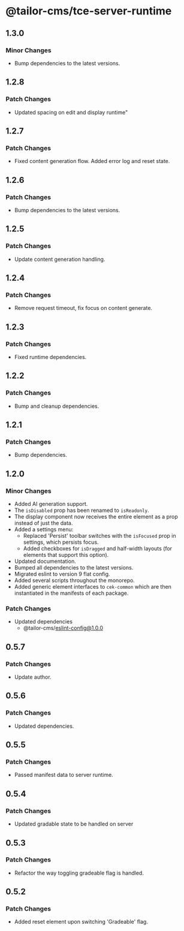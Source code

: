 # @tailor-cms/tce-server-runtime

## 1.3.0

### Minor Changes

- Bump dependencies to the latest versions.

## 1.2.8

### Patch Changes

- Updated spacing on edit and display runtime"

## 1.2.7

### Patch Changes

- Fixed content generation flow. Added error log and reset state.

## 1.2.6

### Patch Changes

- Bump dependencies to the latest versions.

## 1.2.5

### Patch Changes

- Update content generation handling.

## 1.2.4

### Patch Changes

- Remove request timeout, fix focus on content generate.

## 1.2.3

### Patch Changes

- Fixed runtime dependencies.

## 1.2.2

### Patch Changes

- Bump and cleanup dependencies.

## 1.2.1

### Patch Changes

- Bump dependencies.

## 1.2.0

### Minor Changes

- Added AI generation support.
- The `isDisabled` prop has been renamed to `isReadonly`.
- The display component now receives the entire element as a prop instead of
  just the data.
- Added a settings menu:
  - Replaced 'Persist' toolbar switches with the `isFocused` prop in settings,
    which persists focus.
  - Added checkboxes for `isDragged` and half-width layouts (for elements that
    support this option).
- Updated documentation.
- Bumped all dependencies to the latest versions.
- Migrated eslint to version 9 flat config.
- Added several scripts throughout the monorepo.
- Added generic element interfaces to `cek-common` which are then instantiated
  in the manifests of each package.

### Patch Changes

- Updated dependencies
  - @tailor-cms/eslint-config@1.0.0

## 0.5.7

### Patch Changes

- Update author.

## 0.5.6

### Patch Changes

- Updated dependencies.

## 0.5.5

### Patch Changes

- Passed manifest data to server runtime.

## 0.5.4

### Patch Changes

- Updated gradable state to be handled on server

## 0.5.3

### Patch Changes

- Refactor the way toggling gradeable flag is handled.

## 0.5.2

### Patch Changes

- Added reset element upon switching 'Gradeable' flag.
